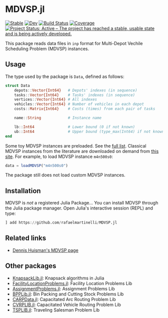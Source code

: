 # MDVSP.jl

[![Stable](https://img.shields.io/badge/docs-stable-blue.svg)](https://rafaelmartinelli.github.io/MDVSP.jl/stable)
[![Dev](https://img.shields.io/badge/docs-dev-blue.svg)](https://rafaelmartinelli.github.io/MDVSP.jl/dev)
[![Build Status](https://github.com/rafaelmartinelli/MDVSP.jl/workflows/CI/badge.svg)](https://github.com/rafaelmartinelli/MDVSP.jl/actions)
[![Coverage](https://codecov.io/gh/rafaelmartinelli/MDVSP.jl/branch/main/graph/badge.svg)](https://codecov.io/gh/rafaelmartinelli/MDVSP.jl)
[![Project Status: Active – The project has reached a stable, usable state and is being actively developed.](https://www.repostatus.org/badges/latest/active.svg)](https://www.repostatus.org/#active)

This package reads data files in `inp` format for Multi-Depot Vechile Scheduling Problem (MDVSP) instances.

## Usage

The type used by the package is `Data`, defined as follows:

```julia
struct Data
    depots::Vector{Int64}   # Depots' indexes (in sequence)
    tasks::Vector{Int64}    # Tasks' indexes (in sequence)
    vertices::Vector{Int64} # All indexes
    vehicles::Vector{Int64} # Number of vehicles in each depot
    costs::Matrix{Int64}    # Costs (times) from each pair of tasks

    name::String            # Instance name

    lb::Int64               # Lower bound (0 if not known)
    ub::Int64               # Upper bound (type_max(Int64) if not known)
end
```

Some toy MDVSP instances are preloaded. See the [full list](https://github.com/rafaelmartinelli/MDVSP.jl/tree/main/data).
Classical MDVSP instances from the literature are downloaded on demand from [this site](https://personal.eur.nl/huisman/instances.htm).
For example, to load MDVSP instance `m4n500s0`:

```julia
data = loadMDVSP("m4n500s0")
```

The package still does not load custom MDVSP instances.

## Installation

MDVSP is _not_ a registered Julia Package...
You can install MDVSP through the Julia package manager.
Open Julia's interactive session (REPL) and type:

```julia
] add https://github.com/rafaelmartinelli/MDVSP.jl
```

## Related links

- [Dennis Huisman's MDVSP page](https://personal.eur.nl/huisman/instances.htm)

## Other packages

- [KnapsackLib.jl](https://github.com/rafaelmartinelli/Knapsacks.jl): Knapsack algorithms in Julia
- [FacilityLocationProblems.jl](https://github.com/rafaelmartinelli/FacilityLocationProblems.jl): Facility Location Problems Lib
- [AssignmentProblems.jl](https://github.com/rafaelmartinelli/AssignmentProblems.jl): Assignment Problems Lib
- [BPPLib.jl](https://github.com/rafaelmartinelli/BPPLib.jl): Bin Packing and Cutting Stock Problems Lib
- [CARPData.jl](https://github.com/rafaelmartinelli/CARPData.jl): Capacitated Arc Routing Problem Lib
- [CVRPLIB.jl](https://github.com/chkwon/CVRPLIB.jl): Capacitated Vehicle Routing Problem Lib
- [TSPLIB.jl](https://github.com/matago/TSPLIB.jl): Traveling Salesman Problem Lib
